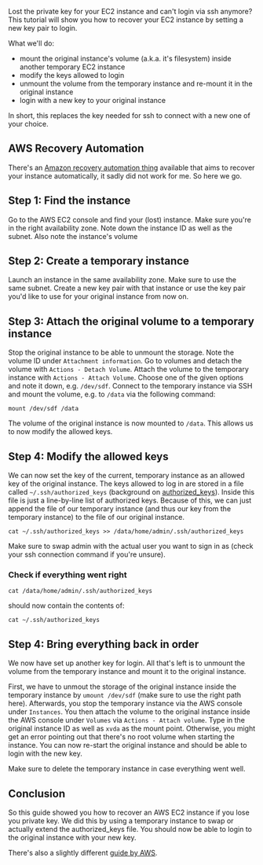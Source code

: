 <!--
.. title: How to recover an AWS EC2 instance without the private key
.. slug: recover-aws-ec2-instance-without-private-key
.. date: 2019-09-03 10:30:13 UTC+01:00
.. tags: AWS, Tech
.. category: Tech
.. link: 
.. description: 
.. type: text
-->

Lost the private key for your EC2 instance and can't login via ssh anymore?
This tutorial will show you how to recover your EC2 instance by setting a new key pair to login.

What we'll do:

* mount the original instance's volume (a.k.a. it's filesystem) inside another temporary EC2 instance
* modify the keys allowed to login
* unmount the volume from the temporary instance and re-mount it in the original instance
* login with a new key to your original instance

In short, this replaces the key needed for ssh to connect with a new one of your choice.

## AWS Recovery Automation
There's an [Amazon recovery automation thing](https://aws.amazon.com/premiumsupport/knowledge-center/recover-access-lost-key-pair/) available that aims to recover your instance automatically,
it sadly did not work for me.
So here we go.

## Step 1: Find the instance
Go to the AWS EC2 console and find your (lost) instance.
Make sure you're in the right availability zone.
Note down the instance ID as well as the subnet.
Also note the instance's volume

## Step 2: Create a temporary instance
Launch an instance in the same availability zone.
Make sure to use the same subnet.
Create a new key pair with that instance
or use the key pair you'd like to use for your original instance from now on.

## Step 3: Attach the original volume to a temporary instance
Stop the original instance to be able to unmount the storage.
Note the volume ID under `Attachment information`.
Go to volumes and detach the volume with `Actions - Detach Volume`.
Attach the volume to the temporary instance with `Actions - Attach Volume`.
Choose one of the given options and note it down, e.g. `/dev/sdf`.
Connect to the temporary instance via SSH and mount the volume, e.g. to `/data` via the following command:
```text
mount /dev/sdf /data
```
The volume of the original instance is now mounted to `/data`.
This allows us to now modify the allowed keys.

## Step 4: Modify the allowed keys
We can now set the key of the current, temporary instance as an allowed key of the original instance.
The keys allowed to log in are stored in a file called `~/.ssh/authorized_keys` (background on [authorized_keys](https://www.ssh.com/ssh/authorized_keys/)).
Inside this file is just a line-by-line list of authorized keys.
Because of this, we can just append the file of our temporary instance (and thus our key from the temporary instance)
to the file of our original instance.
```text
cat ~/.ssh/authorized_keys >> /data/home/admin/.ssh/authorized_keys
```
Make sure to swap admin with the actual user you want to sign in as (check your ssh connection command if you're unsure).

### Check if everything went right
```text
cat /data/home/admin/.ssh/authorized_keys
```
should now contain the contents of:
```text
cat ~/.ssh/authorized_keys
```

## Step 4: Bring everything back in order
We now have set up another key for login.
All that's left is to unmount the volume from the temporary instance and mount it to the original instance.

First, we have to unmout the storage of the original instance inside the temporary instance by
`umount /dev/sdf` (make sure to use the right path here).
Afterwards, you stop the temporary instance via the AWS console under `Instances`.
You then attach the volume to the original instance inside the AWS console under `Volumes` via `Actions - Attach volume`.
Type in the original instance ID as well as `xvda` as the mount point.
Otherwise, you might get an error pointing out that there's no root volume when starting the instance.
You can now re-start the original instance and should be able to login with the new key.

Make sure to delete the temporary instance in case everything went well.

## Conclusion
So this guide showed you how to recover an AWS EC2 instance if you lose you private key.
We did this by using a temporary instance to swap or actually extend the authorized_keys file.
You should now be able to login to the original instance with your new key.

There's also a slightly different [guide by AWS](https://docs.aws.amazon.com/AWSEC2/latest/UserGuide/ec2-key-pairs.html#replacing-lost-key-pair).